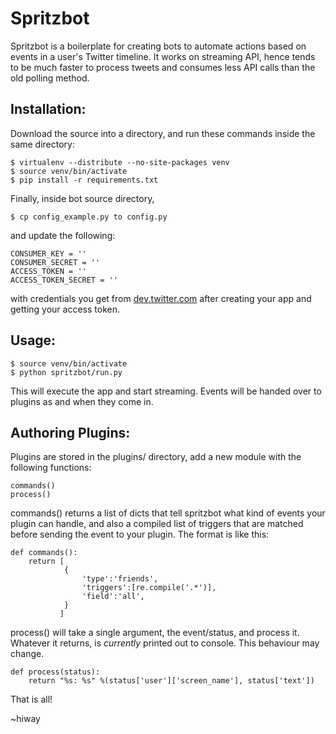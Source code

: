 # Spritzbot

Spritzbot is a boilerplate for creating bots to automate actions based on events
in a user's Twitter timeline. It works on streaming API, hence tends to be much
faster to process tweets and consumes less API calls than the old polling
method.

## Installation:

Download the source into a directory, and run these commands inside the same
directory:

	$ virtualenv --distribute --no-site-packages venv
	$ source venv/bin/activate
	$ pip install -r requirements.txt

Finally, inside bot source directory,

	$ cp config_example.py to config.py

and update the following:

	CONSUMER_KEY = ''
	CONSUMER_SECRET = ''
	ACCESS_TOKEN = ''
	ACCESS_TOKEN_SECRET = ''

with credentials you get from [dev.twitter.com](http://dev.twitter.com/) after
creating your app and getting your access token.

## Usage:

    $ source venv/bin/activate
    $ python spritzbot/run.py

This will execute the app and start streaming. Events will be handed over to
plugins as and when they come in.

## Authoring Plugins:

Plugins are stored in the plugins/ directory, add a new module with the
following functions:

	commands()
	process()

commands() returns a list of dicts that tell spritzbot what kind of events your
plugin can handle, and also a compiled list of triggers that are matched before
sending the event to your plugin. The format is like this:

    def commands():
        return [
                {
                    'type':'friends',
                    'triggers':[re.compile('.*')],
                    'field':'all',
                }
               ]


process() will take a single argument, the event/status, and process it.
Whatever it returns, is _currently_ printed out to console. This behaviour may
change.

	def process(status):
   		return "%s: %s" %(status['user']['screen_name'], status['text'])


That is all!

~hiway
